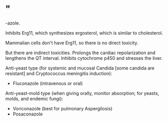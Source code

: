 # "

-azole.

Inhibits Erg11, which synthesizes ergosterol, which is similar to cholesterol.

Mammalian cells don't have Erg11, so there is no direct toxicity.

But there are indirect toxicities.
Prolongs the cardiac repolarization and lengthens the QT interval.
Inhibits cytochrome p450 and stresses the liver.

Anti-yeast type (for systemic and mucosal Candida [some candida are resistant] and Cryptococcus meningitis induction):

- Fluconazole (intravenous or oral)

Anti-yeast-mold type (when giving orally, monitor absorption; for yeasts, molds, and endemic fungi):

- Voriconazole (best for pulmonary Aspergilosis)
- Posaconazole
